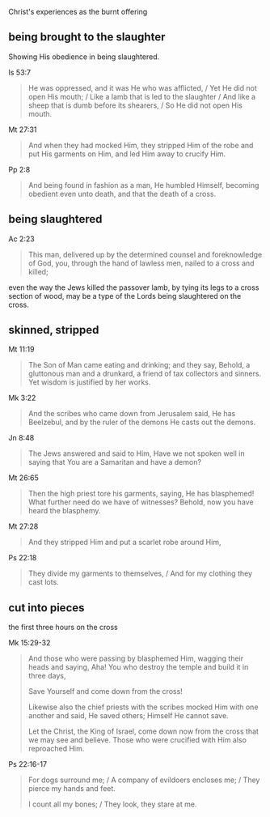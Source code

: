 Christ's experiences as the burnt offering

## being brought to the slaughter

Showing His obedience in being slaughtered.

Is 53:7
> He was oppressed, and it was He who was afflicted, / Yet He did not open His mouth; / Like a lamb that is led to the slaughter / And like a sheep that is dumb before its shearers, / So He did not open His mouth.

Mt 27:31
> And when they had mocked Him, they stripped Him of the robe and put His garments on Him, and led Him away to crucify Him.

Pp 2:8
> And being found in fashion as a man, He humbled Himself, becoming obedient even unto death, and that the death of a cross.

## being slaughtered

Ac 2:23
> This man, delivered up by the determined counsel and foreknowledge of God, you, through the hand of lawless men, nailed to a cross and killed;

even the way the Jews killed the passover lamb, by tying its legs to a cross section of wood, may be a type of the Lords being slaughtered on the cross.

## skinned, stripped

Mt 11:19
> The Son of Man came eating and drinking; and they say, Behold, a gluttonous man and a drunkard, a friend of tax collectors and sinners. Yet wisdom is justified by her works.

Mk 3:22
> And the scribes who came down from Jerusalem said, He has Beelzebul, and by the ruler of the demons He casts out the demons.

Jn 8:48
> The Jews answered and said to Him, Have we not spoken well in saying that You are a Samaritan and have a demon?

Mt 26:65
> Then the high priest tore his garments, saying, He has blasphemed! What further need do we have of witnesses? Behold, now you have heard the blasphemy.

Mt 27:28
> And they stripped Him and put a scarlet robe around Him,

Ps 22:18
> They divide my garments to themselves, / And for my clothing they cast lots.

## cut into pieces

the first three hours on the cross

Mk 15:29-32
> And those who were passing by blasphemed Him, wagging their heads and saying, Aha! You who destroy the temple and build it in three days,
> 
> Save Yourself and come down from the cross!
> 
> Likewise also the chief priests with the scribes mocked Him with one another and said, He saved others; Himself He cannot save.
> 
> Let the Christ, the King of Israel, come down now from the cross that we may see and believe. Those who were crucified with Him also reproached Him.

Ps 22:16-17
> For dogs surround me; / A company of evildoers encloses me; / They pierce my hands and feet.
> 
> I count all my bones; / They look, they stare at me.
